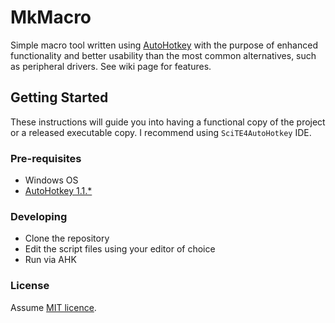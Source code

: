 # MkMacro

Simple macro tool written using [AutoHotkey](https://autohotkey.com/) with the purpose of enhanced functionality and better usability than the most common alternatives, such as peripheral drivers. See wiki page for features.

## Getting Started

These instructions will guide you into having a functional copy of the project or a released executable copy. I recommend using `SciTE4AutoHotkey` IDE.

### Pre-requisites

- Windows OS
- [AutoHotkey 1.1.*](https://autohotkey.com/download/)

### Developing

- Clone the repository
- Edit the script files using your editor of choice
- Run via AHK

### License

Assume [MIT licence](https://opensource.org/licenses/MIT).
